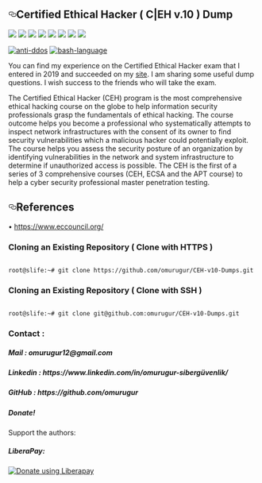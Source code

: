 <div class="Box-body">
        <article class="markdown-body entry-content p-5" itemprop="text"><h1><a id="user-content-birdwatcher" class="anchor" aria-hidden="true" href="#CEH-v10-Dumps"><svg class="octicon octicon-link" viewBox="0 0 16 16" version="1.1" width="16" height="16" aria-hidden="true"><path fill-rule="evenodd" d="M4 9h1v1H4c-1.5 0-3-1.69-3-3.5S2.55 3 4 3h4c1.45 0 3 1.69 3 3.5 0 1.41-.91 2.72-2 3.25V8.59c.58-.45 1-1.27 1-2.09C10 5.22 8.98 4 8 4H4c-.98 0-2 1.22-2 2.5S3 9 4 9zm9-3h-1v1h1c1 0 2 1.22 2 2.5S13.98 12 13 12H9c-.98 0-2-1.22-2-2.5 0-.83.42-1.64 1-2.09V6.25c-1.09.53-2 1.84-2 3.25C6 11.31 7.55 13 9 13h4c1.45 0 3-1.69 3-3.5S14.5 6 13 6z"></path></svg></a>Certified Ethical Hacker ( C|EH v.10 ) Dump</h1>
<p>
        
 

<p><a target="_blank" rel="noopener noreferrer" href="https://camo.githubusercontent.com/13c4e50d88df7178ae1882a203ed57b641674f94/68747470733a2f2f63646e2e7261776769742e636f6d2f73696e647265736f726875732f617765736f6d652f643733303566333864323966656437386661383536353265336136336531353464643865383832392f6d656469612f62616467652e737667"><img src="https://camo.githubusercontent.com/13c4e50d88df7178ae1882a203ed57b641674f94/68747470733a2f2f63646e2e7261776769742e636f6d2f73696e647265736f726875732f617765736f6d652f643733303566333864323966656437386661383536353265336136336531353464643865383832392f6d656469612f62616467652e737667" data-canonical-src="https://cdn.rawgit.com/sindresorhus/awesome/d7305f38d29fed78fa85652e3a63e154dd8e8829/media/badge.svg" style="max-width:100%;"></a> <a target="_blank" rel="noopener noreferrer" href="https://camo.githubusercontent.com/b93dcbb2a2ac20dcae7cefe51f5233eec2b6baeb/68747470733a2f2f696d672e736869656c64732e696f2f6769746875622f73746172732f616e74692d64646f732f416e74692d44444f533f7374796c653d736f6369616c"><img src="https://camo.githubusercontent.com/b93dcbb2a2ac20dcae7cefe51f5233eec2b6baeb/68747470733a2f2f696d672e736869656c64732e696f2f6769746875622f73746172732f616e74692d64646f732f416e74692d44444f533f7374796c653d736f6369616c" data-canonical-src="https://img.shields.io/github/stars/anti-ddos/Anti-DDOS?style=social" style="max-width:100%;"></a> <a target="_blank" rel="noopener noreferrer" href="https://camo.githubusercontent.com/a6b3fe94083dc2d50f623dc959f9fbf6de75b659/68747470733a2f2f696d672e736869656c64732e696f2f6769746875622f666f726b732f616e74692d64646f732f416e74692d44444f533f7374796c653d736f6369616c"><img src="https://camo.githubusercontent.com/a6b3fe94083dc2d50f623dc959f9fbf6de75b659/68747470733a2f2f696d672e736869656c64732e696f2f6769746875622f666f726b732f616e74692d64646f732f416e74692d44444f533f7374796c653d736f6369616c" data-canonical-src="https://img.shields.io/github/forks/anti-ddos/Anti-DDOS?style=social" style="max-width:100%;"></a> <a target="_blank" rel="noopener noreferrer" href="https://camo.githubusercontent.com/dce6eb6269c91ae218bcb224bcbd1bebbc2880da/68747470733a2f2f696d672e736869656c64732e696f2f6769746875622f7265706f2d73697a652f616e74692d64646f732f416e74692d44444f53"><img src="https://camo.githubusercontent.com/dce6eb6269c91ae218bcb224bcbd1bebbc2880da/68747470733a2f2f696d672e736869656c64732e696f2f6769746875622f7265706f2d73697a652f616e74692d64646f732f416e74692d44444f53" data-canonical-src="https://img.shields.io/github/repo-size/anti-ddos/Anti-DDOS" style="max-width:100%;"></a> <a target="_blank" rel="noopener noreferrer" href="https://camo.githubusercontent.com/5d454a1a25b3f3d16a6a6301933cf1d1471704da/68747470733a2f2f696d672e736869656c64732e696f2f6769746875622f6c6963656e73652f616e74692d64646f732f416e74692d44444f53"><img src="https://camo.githubusercontent.com/5d454a1a25b3f3d16a6a6301933cf1d1471704da/68747470733a2f2f696d672e736869656c64732e696f2f6769746875622f6c6963656e73652f616e74692d64646f732f416e74692d44444f53" data-canonical-src="https://img.shields.io/github/license/anti-ddos/Anti-DDOS" style="max-width:100%;"></a> <a target="_blank" rel="noopener noreferrer" href="https://camo.githubusercontent.com/700ad4eba7e6b1eb34233857203c868101503287/68747470733a2f2f696d672e736869656c64732e696f2f6769746875622f6973737565732f64657461696c2f617574686f722f616e74692d64646f732f416e74692d44444f532f31"><img src="https://camo.githubusercontent.com/700ad4eba7e6b1eb34233857203c868101503287/68747470733a2f2f696d672e736869656c64732e696f2f6769746875622f6973737565732f64657461696c2f617574686f722f616e74692d64646f732f416e74692d44444f532f31" data-canonical-src="https://img.shields.io/github/issues/detail/author/anti-ddos/Anti-DDOS/1" style="max-width:100%;"></a> <a target="_blank" rel="noopener noreferrer" href="https://camo.githubusercontent.com/a79e98752947d2948cd27d79f6e9a7439f596ea5/68747470733a2f2f696d672e736869656c64732e696f2f62616467652f706c6174666f726d2d6c696e75782d737563636573732e737667"><img src="https://camo.githubusercontent.com/a79e98752947d2948cd27d79f6e9a7439f596ea5/68747470733a2f2f696d672e736869656c64732e696f2f62616467652f706c6174666f726d2d6c696e75782d737563636573732e737667" data-canonical-src="https://img.shields.io/badge/platform-linux-success.svg" style="max-width:100%;"></a> <a target="_blank" rel="noopener noreferrer" href="https://camo.githubusercontent.com/838e30f086969bf3b7584f2120681016ef30e90a/68747470733a2f2f696d672e736869656c64732e696f2f62616467652f76657273696f6e2d322e332d79656c6c6f77"><img src="https://camo.githubusercontent.com/838e30f086969bf3b7584f2120681016ef30e90a/68747470733a2f2f696d672e736869656c64732e696f2f62616467652f76657273696f6e2d322e332d79656c6c6f77" data-canonical-src="https://img.shields.io/badge/version-2.3-yellow" style="max-width:100%;"></a></p>
<p><a target="_blank" rel="noopener noreferrer" href="https://user-images.githubusercontent.com/15425071/34910181-caa9f41c-f8c0-11e7-9ec5-6d43adfeb4bd.png"><img src="https://user-images.githubusercontent.com/15425071/34910181-caa9f41c-f8c0-11e7-9ec5-6d43adfeb4bd.png" alt="anti-ddos" style="max-width:100%;"></a> <a target="_blank" rel="noopener noreferrer" href="https://user-images.githubusercontent.com/15425071/34910256-37569a6a-f8c2-11e7-81d8-42dec07d4ef8.png"><img src="https://user-images.githubusercontent.com/15425071/34910256-37569a6a-f8c2-11e7-81d8-42dec07d4ef8.png" alt="bash-language" style="max-width:100%;"></a></p>

 
    
 
 
 
 
 
You can find my experience on the Certified Ethical Hacker exam that I entered in 2019 and succeeded on my <a href="https://www.justsecnow.com/ceh-nedir-ceh-nasil-alinir-certified-ethical-hacker/">site</a>. I am sharing some useful dump questions. I wish success to the friends who will take the exam.

The Certified Ethical Hacker (CEH) program is the most comprehensive ethical hacking course on the globe to help information security professionals grasp the fundamentals of ethical hacking. The course outcome helps you become a professional who systematically attempts to inspect network infrastructures with the consent of its owner to find security vulnerabilities which a malicious hacker could potentially exploit. The course helps you assess the security posture of an organization by identifying vulnerabilities in the network and system infrastructure to determine if unauthorized access is possible. The CEH is the first of a series of 3 comprehensive courses (CEH, ECSA and the APT course) to help a cyber security professional master penetration testing.

<h2><a id="user-content-configuration" class="anchor" aria-hidden="true" href="#References"><svg class="octicon octicon-link" viewBox="0 0 16 16" version="1.1" width="16" height="16" aria-hidden="true"><path fill-rule="evenodd" d="M4 9h1v1H4c-1.5 0-3-1.69-3-3.5S2.55 3 4 3h4c1.45 0 3 1.69 3 3.5 0 1.41-.91 2.72-2 3.25V8.59c.58-.45 1-1.27 1-2.09C10 5.22 8.98 4 8 4H4c-.98 0-2 1.22-2 2.5S3 9 4 9zm9-3h-1v1h1c1 0 2 1.22 2 2.5S13.98 12 13 12H9c-.98 0-2-1.22-2-2.5 0-.83.42-1.64 1-2.09V6.25c-1.09.53-2 1.84-2 3.25C6 11.31 7.55 13 9 13h4c1.45 0 3-1.69 3-3.5S14.5 6 13 6z"></path></svg></a>References</h2>

•	https://www.eccouncil.org/
</p>




<h3>Cloning an Existing Repository ( Clone with HTTPS )</h3>
<pre><code>
root@slife:~# git clone https://github.com/omurugur/CEH-v10-Dumps.git
</code></pre>
<h3>Cloning an Existing Repository ( Clone with SSH )</h3>
<pre><code>
root@slife:~# git clone git@github.com:omurugur/CEH-v10-Dumps.git
</code></pre>

<h3>Contact :</h3>

<h5>Mail : omurugur12@gmail.com </h5>

<h5>Linkedin  : https://www.linkedin.com/in/omurugur-sibergüvenlik/ </h5>

<h5>GitHub  : https://github.com/omurugur </h5>

<h5>Donate!</h5>
</p>
Support the authors:


<h5>LiberaPay:</h5>

<noscript><a href="https://liberapay.com/slife/donate"><img alt="Donate using Liberapay" src="https://liberapay.com/assets/widgets/donate.svg"></a></noscript>

